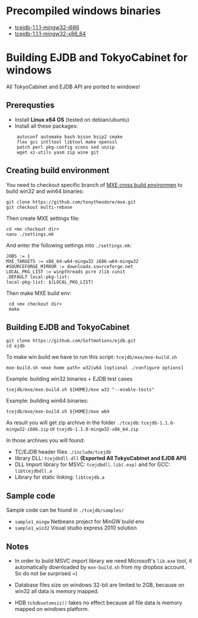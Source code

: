 Precompiled windows binaries
=========================================

* [tcejdb-1.1.1-mingw32-i686](https://dl.dropboxusercontent.com/u/4709222/ejdb/tcejdb-1.1.1-mingw32-i686.zip)
* [tcejdb-1.1.1-mingw32-x86_64](https://dl.dropboxusercontent.com/u/4709222/ejdb/tcejdb-1.1.1-mingw32-x86_64.zip)


Building EJDB and TokyoCabinet for windows
==========================================

All TokyoCabinet and EJDB API are ported to windows!

Prerequsties
------------------------------------------

 * Install **Linux x64 OS** (tested on debian/ubuntu)
 * Install all these packages:

```
    autoconf automake bash bison bzip2 cmake
    flex gcc intltool libtool make openssl
    patch perl pkg-config scons sed unzip
    wget xz-utils yasm zip wine git
```


Creating build environment
-----------------------------------------

You need to checkout specific branch of [MXE cross build environmen](http://mxe.cc/)
to build win32 and win64 binaries:

    git clone https://github.com/tonytheodore/mxe.git
    git checkout multi-rebase

Then create MXE settings file:

    cd <mx checkout dir>
    nano ./settings.mk

And enter the following settings into `./settings.mk`:

    JOBS := 1
    MXE_TARGETS := x86_64-w64-mingw32 i686-w64-mingw32
    #SOURCEFORGE_MIRROR := downloads.sourceforge.net
    LOCAL_PKG_LIST := winpthreads pcre zlib cunit
    .DEFAULT local-pkg-list:
    local-pkg-list: $(LOCAL_PKG_LIST)

Then make MXE build env:

     cd <mx checkout dir>
     make

Building EJDB and TokyoCabinet
------------------------------------

    git clone https://github.com/Softmotions/ejdb.git
    cd ejdb

To make win build we have to run this script: `tcejdb/mxe/mxe-build.sh`

    mxe-build.sh <mxe home path> w32|w64 [optional ./configure options]

Example: building win32 binaries + EJDB test cases

    tcejdb/mxe/mxe-build.sh ${HOME}/mxe w32 "--enable-tests"

Example: building win64 binaries:

    tcejdb/mxe/mxe-build.sh ${HOME}/mxe w64

As result you will get zip archive in the folder `./tcejdb`:
    `tcejdb-1.1.0-mingw32-i686.zip` or `tcejdb-1.1.0-mingw32-x86_64.zip`

In those archives you will found:

 * TC/EJDB header files `./include/tcejdb`
 * library DLL: `tcejdbdll.dll` **(Exported All TokyoCabinet and EJDB API)**
 * DLL Import library for MSVC: `tcejdbdll.lib(.exp)` and for GCC: `libtcejdbdll.a`
 * Library for static linking: `libtcejdb.a`


Sample code
--------------------------------
Sample code can be found in `./tcejdb/samples/`

  * `sample1_mingw` Netbeans project for MinGW build env
  * `sample1_win32` Visual studio express 2010 solution


Notes
--------------------------------

* In order to build MSVC import library we need Microsoft's `lib.exe` tool,
it automatically downloaded by `mxe-build.sh` from my dropbox account. So do not be surprised =)

* Database files size on windows 32-bit are limited to 2GB, because on win32 all data is memory mapped.

* HDB `tchdbsetxmsiz()` takes no effect because all file data is memory mapped on windows platform.






